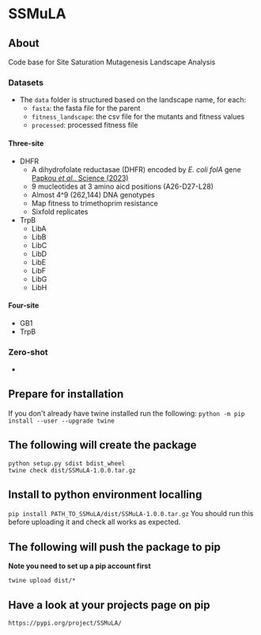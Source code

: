 # SSMuLA

## About

Code base for Site Saturation Mutagenesis Landscape Analysis

### Datasets
* The `data` folder is structured based on the landscape name, for each:
    - `fasta`: the fasta file for the parent
    - `fitness_landscape`: the csv file for the mutants and fitness values
    - `processed`: processed fitness file
#### Three-site
* DHFR
    * A dihydrofolate reductasae (DHFR) encoded by *E. coli folA* gene [Papkou *et al.*, Science (2023)](https://www.science.org/doi/full/10.1126/science.adh3860)
    * 9 mucleotides at 3 amino aicd positions (A26-D27-L28)
    * Almost 4^9 (262,144) DNA genotypes
    * Map fitness to trimethoprim resistance
    * Sixfold replicates
* TrpB
    * LibA
    * LibB
    * LibC
    * LibD
    * LibE
    * LibF
    * LibG
    * LibH
#### Four-site
* GB1
* TrpB

### Zero-shot
* 

## Prepare for installation

If you don't already have twine installed run the following:
`python -m pip install --user --upgrade twine`

## The following will create the package
```
python setup.py sdist bdist_wheel
twine check dist/SSMuLA-1.0.0.tar.gz
```

## Install to python environment localling

`pip install PATH_TO_SSMuLA/dist/SSMuLA-1.0.0.tar.gz`
You should run this before uploading it and check all works as expected.

## The following will push the package to pip 
**Note you need to set up a pip account first**

```
twine upload dist/*
```

## Have a look at your projects page on pip

`https://pypi.org/project/SSMuLA/`
